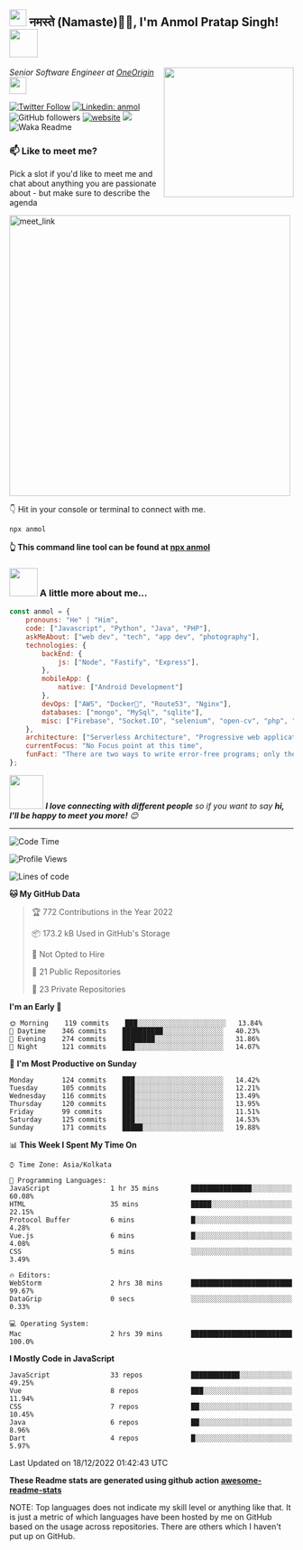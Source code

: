 <h2><img src="https://emojis.slackmojis.com/emojis/images/1531849430/4246/blob-sunglasses.gif?1531849430" width="30"/> नमस्ते (Namaste)🙏🏻, I'm Anmol Pratap Singh! <img src="https://media.giphy.com/media/12oufCB0MyZ1Go/giphy.gif" width="50"></h2>
<img align='right' src="https://media.giphy.com/media/M9gbBd9nbDrOTu1Mqx/giphy.gif" width="230">
<p><em>Senior Software Engineer at <a href="https://www.oneorigin.us/">OneOrigin
</a><img src="https://media.giphy.com/media/WUlplcMpOCEmTGBtBW/giphy.gif" width="30"> 
</em></p>

[![Twitter Follow](https://img.shields.io/twitter/follow/misteranmol?label=Follow)](https://twitter.com/intent/follow?screen_name=misteranmol)
[![Linkedin: anmol](https://img.shields.io/badge/-anmol-blue?style=flat-square&logo=Linkedin&logoColor=white&link=https://www.linkedin.com/in/anmol-p-singh/)](https://www.linkedin.com/in/anmol098/)
![GitHub followers](https://img.shields.io/github/followers/anmol098?label=Follow&style=social)
[![website](https://img.shields.io/badge/Website-46a2f1.svg?&style=flat-square&logo=Google-Chrome&logoColor=white&link=https://anmolsingh.me/)](https://anmolsingh.me/)
![](https://visitor-badge.glitch.me/badge?page_id=anmol098.anmol098)
![Waka Readme](https://github.com/anmol098/anmol098/workflows/Waka%20Readme/badge.svg)

### 📫 Like to meet me?

Pick a slot if you'd like to meet me and chat about anything you are passionate about - but make sure to describe the agenda

<a href="https://calendly.com/anmol098/30min" target="_blank"><img width="498" alt="meet_link" src="https://user-images.githubusercontent.com/15426564/144297439-f530f383-e73e-41e0-9914-a9b7d3f432e5.png"></a>

👇 Hit in your console or terminal to connect with me.

```bash
npx anmol
```
**👆 This command line tool can be found at [npx anmol](https://github.com/anmol098/npx_card)**

### <img src="https://media.giphy.com/media/VgCDAzcKvsR6OM0uWg/giphy.gif" width="50"> A little more about me...  

```javascript
const anmol = {
    pronouns: "He" | "Him",
    code: ["Javascript", "Python", "Java", "PHP"],
    askMeAbout: ["web dev", "tech", "app dev", "photography"],
    technologies: {
        backEnd: {
            js: ["Node", "Fastify", "Express"],
        },
        mobileApp: {
            native: ["Android Development"]
        },
        devOps: ["AWS", "Docker🐳", "Route53", "Nginx"],
        databases: ["mongo", "MySql", "sqlite"],
        misc: ["Firebase", "Socket.IO", "selenium", "open-cv", "php", "SuiteApp"]
    },
    architecture: ["Serverless Architecture", "Progressive web applications", "Single page applications"],
    currentFocus: "No Focus point at this time",
    funFact: "There are two ways to write error-free programs; only the third one works"
};
```

<img src="https://media.giphy.com/media/LnQjpWaON8nhr21vNW/giphy.gif" width="60"> <em><b>I love connecting with different people</b> so if you want to say <b>hi, I'll be happy to meet you more!</b> 😊</em>

---
<!--START_SECTION:waka-->
![Code Time](http://img.shields.io/badge/Code%20Time-2%2C143%20hrs%2014%20mins-blue)

![Profile Views](http://img.shields.io/badge/Profile%20Views-945-blue)

![Lines of code](https://img.shields.io/badge/From%20Hello%20World%20I%27ve%20Written-1%20Million%20lines%20of%20code-blue)

**🐱 My GitHub Data** 

> 🏆 772 Contributions in the Year 2022
 > 
> 📦 173.2 kB Used in GitHub's Storage 
 > 
> 🚫 Not Opted to Hire
 > 
> 📜 21 Public Repositories 
 > 
> 🔑 23 Private Repositories  
 > 
**I'm an Early 🐤** 

```text
🌞 Morning    119 commits    ███░░░░░░░░░░░░░░░░░░░░░░   13.84% 
🌆 Daytime    346 commits    ██████████░░░░░░░░░░░░░░░   40.23% 
🌃 Evening    274 commits    ████████░░░░░░░░░░░░░░░░░   31.86% 
🌙 Night      121 commits    ███░░░░░░░░░░░░░░░░░░░░░░   14.07%

```
📅 **I'm Most Productive on Sunday** 

```text
Monday       124 commits    ███░░░░░░░░░░░░░░░░░░░░░░   14.42% 
Tuesday      105 commits    ███░░░░░░░░░░░░░░░░░░░░░░   12.21% 
Wednesday    116 commits    ███░░░░░░░░░░░░░░░░░░░░░░   13.49% 
Thursday     120 commits    ███░░░░░░░░░░░░░░░░░░░░░░   13.95% 
Friday       99 commits     ███░░░░░░░░░░░░░░░░░░░░░░   11.51% 
Saturday     125 commits    ███░░░░░░░░░░░░░░░░░░░░░░   14.53% 
Sunday       171 commits    █████░░░░░░░░░░░░░░░░░░░░   19.88%

```


📊 **This Week I Spent My Time On** 

```text
⌚︎ Time Zone: Asia/Kolkata

💬 Programming Languages: 
JavaScript               1 hr 35 mins        ███████████████░░░░░░░░░░   60.08% 
HTML                     35 mins             █████░░░░░░░░░░░░░░░░░░░░   22.15% 
Protocol Buffer          6 mins              █░░░░░░░░░░░░░░░░░░░░░░░░   4.28% 
Vue.js                   6 mins              █░░░░░░░░░░░░░░░░░░░░░░░░   4.08% 
CSS                      5 mins              ░░░░░░░░░░░░░░░░░░░░░░░░░   3.49%

🔥 Editors: 
WebStorm                 2 hrs 38 mins       █████████████████████████   99.67% 
DataGrip                 0 secs              ░░░░░░░░░░░░░░░░░░░░░░░░░   0.33%

💻 Operating System: 
Mac                      2 hrs 39 mins       █████████████████████████   100.0%

```

**I Mostly Code in JavaScript** 

```text
JavaScript               33 repos            ████████████░░░░░░░░░░░░░   49.25% 
Vue                      8 repos             ███░░░░░░░░░░░░░░░░░░░░░░   11.94% 
CSS                      7 repos             ██░░░░░░░░░░░░░░░░░░░░░░░   10.45% 
Java                     6 repos             ██░░░░░░░░░░░░░░░░░░░░░░░   8.96% 
Dart                     4 repos             █░░░░░░░░░░░░░░░░░░░░░░░░   5.97%

```



 Last Updated on 18/12/2022 01:42:43 UTC
<!--END_SECTION:waka-->

**These Readme stats are generated using github action [awesome-readme-stats](https://github.com/anmol098/waka-readme-stats)**

NOTE: Top languages does not indicate my skill level or anything like that. It is just a metric of which languages have been hosted by me on GitHub based on the usage across repositories. There are others which I haven't put up on GitHub.
